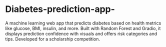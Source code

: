 # Diabetes-prediction-app-
A machine learning web app that predicts diabetes based on health metrics like glucose, BMI, insulin, and more. Built with Random Forest and Gradio, it displays prediction confidence with visuals and offers risk categories and tips. Developed for a scholarship competition.
